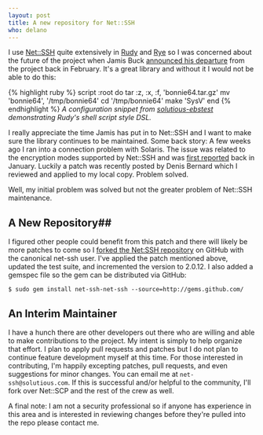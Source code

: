 ```yaml
---
layout: post
title: A new repository for Net::SSH
who: delano
---
```


I use [Net::SSH](http://net-ssh.rubyforge.org/) quite extensively in [Rudy](/products/rudy/) and [Rye](http://github.com/delano/rye/) so I was concerned about the future of the project when Jamis Buck [announced his departure](http://weblog.jamisbuck.org/2009/2/25/net-ssh-capistrano-and-saying-goodbye) from the project back in February. It's a great library and without it I would not be able to do this:

{% highlight ruby %}
script :root do
  tar :z, :x, :f, 'bonnie64.tar.gz'
  mv 'bonnie64', '/tmp/bonnie64'
  cd '/tmp/bonnie64'
  make 'SysV'
end
{% endhighlight %} 
*A configuration snippet from [solutious-ebstest](http://github.com/solutious/ebstest/tree/2009-06-19) demonstrating Rudy's shell script style DSL.*

I really appreciate the time Jamis has put in to Net::SSH and I want to make sure the library continues to be maintained. Some back story: A few weeks ago I ran into a connection problem with Solaris. The issue was related to the encryption modes supported by Net::SSH and was [first reported](http://rubyforge.org/tracker/index.php?func=detail&aid=23742&group_id=274&atid=1123) back in January. Luckily a patch was recently posted by Denis Bernard which I reviewed and applied to my local copy. Problem solved. 

Well, my initial problem was solved but not the greater problem of Net::SSH maintenance.


## A New Repository##

I figured other people could benefit from this patch and there will likely be more patches to come so I [forked the Net:SSH repository](http://github.com/net-ssh/net-ssh/) on GitHub with the canonical net-ssh user. I've applied the patch mentioned above, updated the test suite, and incremented the version to 2.0.12. I also added a gemspec file so the gem can be distributed via GitHub:

    $ sudo gem install net-ssh-net-ssh --source=http://gems.github.com/

## An Interim Maintainer ##

I have a hunch there are other developers out there who are willing and able to make contributions to the project. My intent is simply to help organize that effort. I plan to apply pull requests and patches but I do not plan to continue feature development myself at this time. For those interested in contributing, I'm happily excepting patches, pull requests, and even suggestions for minor changes. You can email me at `net-ssh@solutious.com`. If this is successful and/or helpful to the community, I'll fork over Net::SCP and the rest of the crew as well. 

A final note: I am not a security professional so if anyone has experience in this area and is interested in reviewing changes before they're pulled into the repo please contact me.




